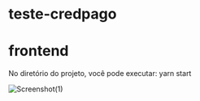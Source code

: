 # teste-credpago

# frontend
No diretório do projeto, você pode executar: 
yarn start


![Screenshot(1)](https://user-images.githubusercontent.com/59266968/136733610-a5b97a32-facd-428b-aadc-e6dd903029d2.png)
